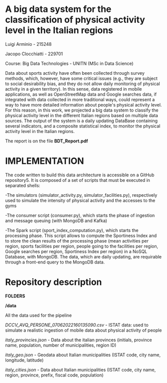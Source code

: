 # A big data system for the classification of physical activity level in the Italian regions

Luigi Arminio - 215248

Jacopo Clocchiatti - 229701

Course: Big Data Technologies - UNITN (MSc in Data Science)


Data about sports activity have often been collected through survey methods, which, however, have some critical issues (e.g., they are subject to social desirability bias, and they do not allow daily monitoring of physical activity in a given territory). In this sense, data registered in mobile applications, as well as OpenStreetMap data and Google searches data, if integrated with data collected in more traditional ways, could represent a way to have more detailed information about people's physical activity level. For this reason, in this work, we projected a big data system to classify the physical activity level in the different Italian regions based on multiple data sources. The output of the system is a daily updating DataBase containing several indicators, and a composite statistical index, to monitor the physical activity level in the Italian regions.

The report is on the file **BDT_Report.pdf**
 

# IMPLEMENTATION
The code written to build this data architecture is accessible on a GitHub repository5. It is composed of a set of scripts that must be executed in separated shells:

-The simulators (simulator_activity.py, simulator_facilities.py), respectively used to simulate the intensity of physical activity and the accesses to the gyms

-The consumer script (consumer.py), which starts the phase of ingestion and message queuing (with MongoDB and Kafka)

-The Spark script (sport_index_computation.py), which starts the processing phase. This script allows to compute the Sportiness Index and to store the clean results of the processing phase (mean activities per region, sports facilities per region, people going to the facilities per region, Google searches per region, Sportiness Index per region) in a NoSQL Database, with MongoDB. The data, which are daily updating, are requirable through a front-end query to the MongoDB data.

# Repository description

**FOLDERS**

**/data**

All the data used for the pipeline

*DCCV_AVQ_PERSONE_07062022160135090.csv* - ISTAT data: used to simulate a realistic ingestion of mobile data about physical activity of people

*italy_provincies.json* - Data about the italian provinces (initials, province name, population, number of municipalities, region ID)

*italy_geo.json* - Geodata about Italian municipalities (ISTAT code, city name, longitude, latitude)

*italy_cities.json* - Data about Italian municipalities (ISTAT code, city name, region, province, prefix, fiscal code, population)



